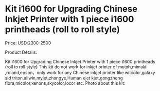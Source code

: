 # Kit i1600 for Upgrading Chinese Inkjet Printer with 1 piece i1600 printheads (roll to roll style)

Price: USD:2300-2500

Product Details:

Kit i1600 for Upgrading Chinese Inkjet Printer with 1 piece i1600 printheads (roll to roll style)
This kit do not work for inkjet printer of mutoh,mimaki ,roland,epson，only work for any Chinese inkjet printer like witcolor,galaxy sid triton,allwin,myjet,zhongye,Human ejet kjet,gongzheng flora,micolor,xenons,skycolor,locor etc.
Photo about this kit: